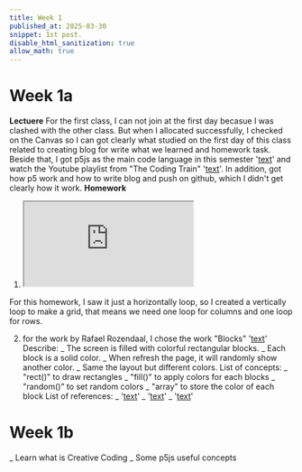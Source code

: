 ```yaml
---
title: Week 1 
published_at: 2025-03-30
snippet: 1st post.
disable_html_sanitization: true
allow_math: true
---
```


# Week 1a
**Lectuere**
 For the first class, I can not join at the first day becasue I was clashed with the other class. But when I allocated successfully, I checked on the Canvas so I can got clearly what studied on the first day of this class related to creating blog for write what we learned and homework task. Beside that, I got p5js as the main code language in this semester '[text](https://editor.p5js.org/)' and watch the Youtube playlist from "The Coding Train" '[text](https://www.youtube.com/playlist?list=PLRqwX-V7Uu6Zy51Q-x9tMWIv9cueOFTFA)'. In addition, got how p5 work and how to write blog and push on github, which I didn't get clearly how it work.
**Homework**
1. <iframe id="grid homework 1" src="https://editor.p5js.org/huynhnamkevin123/full/XgmPtoPvV"></iframe>
For this homework, I saw it just a horizontally loop, so I created a vertically loop to make a grid, that means we need one loop for columns and one loop for rows.

2. for the work by Rafael Rozendaal, I chose the work "Blocks" '[text](https://www.newrafael.com/blocks/)'
Describe: 
_ The screen is filled with colorful rectangular blocks.
_ Each block is a solid color.
_ When refresh the page, it will randomly show another color.
_ Same the layout but different colors.
List of concepts: 
_ "rect()" to draw rectangles 
_ "fill()" to apply colors for each blocks
_ "random()" to set random colors 
_ "array" to store the color of each block 
List of references:
_ '[text](https://p5js.org/reference/p5/fill/)'
_ '[text](https://p5js.org/reference/p5/for/)'
_ '[text](https://p5js.org/reference/p5/random/)'

# Week 1b
_ Learn what is Creative Coding 
_ Some p5js useful concepts 
